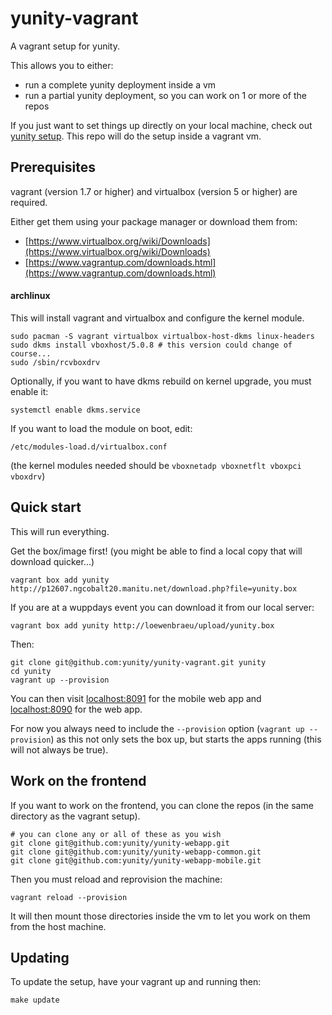 # yunity-vagrant

A vagrant setup for yunity.

This allows you to either:
* run a complete yunity deployment inside a vm
* run a partial yunity deployment, so you can work on 1 or more of the repos

If you just want to set things up directly on your local machine, check out [yunity setup](https://github.com/yunity/yunity-setup). This repo will do the setup inside a vagrant vm.

## Prerequisites

vagrant (version 1.7 or higher) and virtualbox (version 5 or higher) are required.

Either get them using your package manager or download them from:

* [https://www.virtualbox.org/wiki/Downloads](https://www.virtualbox.org/wiki/Downloads)
* [https://www.vagrantup.com/downloads.html](https://www.vagrantup.com/downloads.html)

#### archlinux

This will install vagrant and virtualbox and configure the kernel module.

```
sudo pacman -S vagrant virtualbox virtualbox-host-dkms linux-headers
sudo dkms install vboxhost/5.0.8 # this version could change of course...
sudo /sbin/rcvboxdrv
```

Optionally, if you want to have dkms rebuild on kernel upgrade, you must enable it:
```
systemctl enable dkms.service
```

If you want to load the module on boot, edit:
```
/etc/modules-load.d/virtualbox.conf
```

(the kernel modules needed should be `vboxnetadp vboxnetflt vboxpci vboxdrv`)

## Quick start

This will run everything.

Get the box/image first! (you might be able to find a local copy that will download quicker...)

```
vagrant box add yunity http://p12607.ngcobalt20.manitu.net/download.php?file=yunity.box
```

If you are at a wuppdays event you can download it from our local server:
```
vagrant box add yunity http://loewenbraeu/upload/yunity.box
```

Then:

```
git clone git@github.com:yunity/yunity-vagrant.git yunity
cd yunity
vagrant up --provision
```

You can then visit [localhost:8091](http:///localhost:8091) for the mobile web app and [localhost:8090](http://localhost:8090) for the web app.

For now you always need to include the `--provision` option (`vagrant up --provision`) as this not only sets the box up, but starts the apps running (this will not always be true).

## Work on the frontend

If you want to work on the frontend, you can clone the repos (in the same directory as the vagrant setup).

```
# you can clone any or all of these as you wish
git clone git@github.com:yunity/yunity-webapp.git
git clone git@github.com:yunity/yunity-webapp-common.git
git clone git@github.com:yunity/yunity-webapp-mobile.git
```

Then you must reload and reprovision the machine:

```
vagrant reload --provision
```

It will then mount those directories inside the vm to let you work on them from the host machine.

## Updating

To update the setup, have your vagrant up and running then:

```
make update
```
